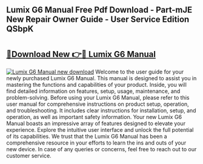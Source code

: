 ## Lumix G6 Manual Free Pdf Download - Part-mJE New Repair Owner Guide - User Service Edition QSbpK

# <h2><a href="http://cf10236.oget.top/?id=Lumix+G6+Manual">🔗Download New 👉🔴 Lumix G6 Manual</a></h2>

[![Lumix G6 Manual new download](https://i.imgur.com/5g1atiW.png)](http://cf10236.oget.top/?id=Lumix+G6+Manual)
Welcome to the user guide for your newly purchased Lumix G6 Manual. This manual is designed to assist you in mastering the functions and capabilities of your product. Inside, you will find detailed information on features, setup, usage, maintenance, and problem-solving. Before using your Lumix G6 Manual, please refer to this user manual for comprehensive instructions on product setup, operation, and troubleshooting. It includes clear instructions for installation, setup, and operation, as well as important safety information. Your new Lumix G6 Manual boasts an impressive array of features designed to elevate your experience. Explore the intuitive user interface and unlock the full potential of its capabilities. We trust that the Lumix G6 Manual has been a comprehensive resource in your efforts to learn the ins and outs of your new device. In case of any queries or concerns, feel free to reach out to our customer service.
